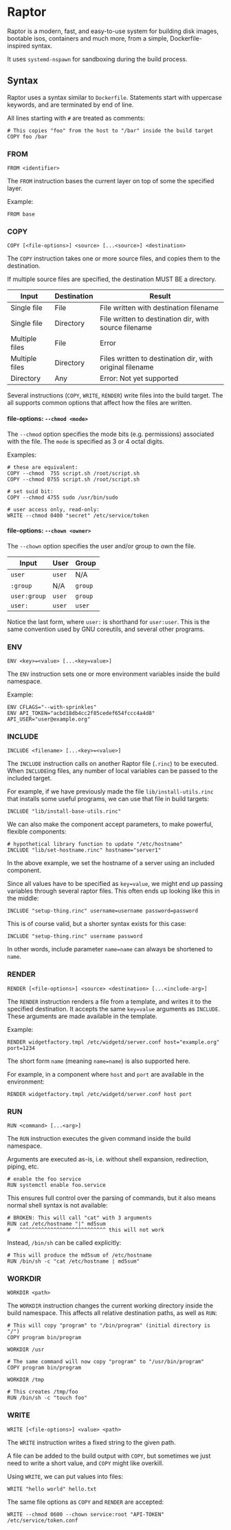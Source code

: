 # Raptor

Raptor is a modern, fast, and easy-to-use system for building disk images,
bootable isos, containers and much more, from a simple, Dockerfile-inspired
syntax.

It uses `systemd-nspawn` for sandboxing during the build process.

## Syntax

Raptor uses a syntax similar to `Dockerfile`. Statements start with uppercase
keywords, and are terminated by end of line.

All lines starting with `#` are treated as comments:

```nginx
# This copies "foo" from the host to "/bar" inside the build target
COPY foo /bar
```

### FROM

```nginx
FROM <identifier>
```

The `FROM` instruction bases the current layer on top of some the specified layer.

Example:

```nginx
FROM base
```

### COPY

```nginx
COPY [<file-options>] <source> [...<source>] <destination>
```

The `COPY` instruction takes one or more source files, and copies them to the
destination.

If multiple source files are specified, the destination MUST BE a directory.

| Input          | Destination | Result                                                   |
|----------------|-------------|----------------------------------------------------------|
| Single file    | File        | File written with destination filename                   |
| Single file    | Directory   | File written to destination dir, with source filename    |
| Multiple files | File        | Error                                                    |
| Multiple files | Directory   | Files written to destination dir, with original filename |
| Directory      | Any         | Error: Not yet supported                                 |

Several instructions (`COPY`, `WRITE`, `RENDER`) write files into the build
target. The all supports common options that affect how the files are written.

#### file-options: `--chmod <mode>`

The `--chmod` option specifies the mode bits (e.g. permissions) associated with
the file. The `mode` is specified as 3 or 4 octal digits.

Examples:

```nginx
# these are equivalent:
COPY --chmod  755 script.sh /root/script.sh
COPY --chmod 0755 script.sh /root/script.sh

# set suid bit:
COPY --chmod 4755 sudo /usr/bin/sudo

# user access only, read-only:
WRITE --chmod 0400 "secret" /etc/service/token
```

#### file-options: `--chown <owner>`

The `--chown` option specifies the user and/or group to own the file.

| Input        | User   | Group   |
|--------------|--------|---------|
| `user`       | `user` | N/A     |
| `:group`     | N/A    | `group` |
| `user:group` | `user` | `group` |
| `user:`      | `user` | `user`  |

Notice the last form, where `user:` is shorthand for `user:user`. This is the
same convention used by GNU coreutils, and several other programs.

### ENV

```nginx
ENV <key>=<value> [...<key=value>]
```

The `ENV` instruction sets one or more environment variables inside the build namespace.

Example:

```nginx
ENV CFLAGS="--with-sprinkles"
ENV API_TOKEN="acbd18db4cc2f85cedef654fccc4a4d8" API_USER="user@example.org"
```

### INCLUDE

```nginx
INCLUDE <filename> [...<key>=<value>]
```

The `INCLUDE` instruction calls on another Raptor file (`.rinc`) to be
executed. When `INCLUDE`ing files, any number of local variables can be passed
to the included target.

For example, if we have previously made the file `lib/install-utils.rinc` that
installs some useful programs, we can use that file in build targets:

```nginx
INCLUDE "lib/install-base-utils.rinc"
```

We can also make the component accept parameters, to make powerful, flexible
components:

```nginx
# hypothetical library function to update "/etc/hostname"
INCLUDE "lib/set-hostname.rinc" hostname="server1"
```

In the above example, we set the hostname of a server using an included
component.

Since all values have to be specified as `key=value`, we might end up passing
variables through several raptor files. This often ends up looking like this in
the middle:

```nginx
INCLUDE "setup-thing.rinc" username=username password=password
```

This is of course valid, but a shorter syntax exists for this case:

```nginx
INCLUDE "setup-thing.rinc" username password
```

In other words, include parameter `name=name` can always be shortened to `name`.

### RENDER

```nginx
RENDER [<file-options>] <source> <destination> [...<include-arg>]
```

The `RENDER` instruction renders a file from a template, and writes it to the
specified destination. It accepts the same `key=value` arguments as
`INCLUDE`. These arguments are made available in the template.

Example:

```nginx
RENDER widgetfactory.tmpl /etc/widgetd/server.conf host="example.org" port=1234
```

The short form `name` (meaning `name=name`) is also supported here.

For example, in a component where `host` and `port` are available in the
environment:

```nginx
RENDER widgetfactory.tmpl /etc/widgetd/server.conf host port
```

### RUN

```nginx
RUN <command> [...<arg>]
```

The `RUN` instruction executes the given command inside the build namespace.

Arguments are executed as-is, i.e. without shell expansion, redirection, piping, etc.

```nginx
# enable the foo service
RUN systemctl enable foo.service
```

This ensures full control over the parsing of commands, but it also means normal
shell syntax is not available:

```nginx
# BROKEN: This will call "cat" with 3 arguments
RUN cat /etc/hostname "|" md5sum
#   ^^^^^^^^^^^^^^^^^^^^^^^^^^^^ this will not work
```

Instead, `/bin/sh` can be called explicitly:

```nginx
# This will produce the md5sum of /etc/hostname
RUN /bin/sh -c "cat /etc/hostname | md5sum"
```

### WORKDIR

```nginx
WORKDIR <path>
```

The `WORKDIR` instruction changes the current working directory inside the build
namespace. This affects all relative destination paths, as well as `RUN`:

```nginx
# This will copy "program" to "/bin/program" (initial directory is "/")
COPY program bin/program

WORKDIR /usr

# The same command will now copy "program" to "/usr/bin/program"
COPY program bin/program

WORKDIR /tmp

# This creates /tmp/foo
RUN /bin/sh -c "touch foo"
```

### WRITE

```nginx
WRITE [<file-options>] <value> <path>
```

The `WRITE` instruction writes a fixed string to the given path.

A file can be added to the build output with `COPY`, but sometimes we just need
to write a short value, and `COPY` might like overkill.

Using `WRITE`, we can put values into files:

```nginx
WRITE "hello world" hello.txt
```

The same file options as `COPY` and `RENDER` are accepted:

```nginx
WRITE --chmod 0600 --chown service:root "API-TOKEN" /etc/service/token.conf
```
